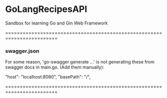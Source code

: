 # GoLangRecipesAPI
Sandbox for learning Go and Gin Web Framework


========================================================================
### swagger.json
For some reason, 'go-swagger generate ...' is not generating these from swagger docs in main.go. (Add them manually):

"host": "localhost:8080",
"basePath": "/",

========================================================================






